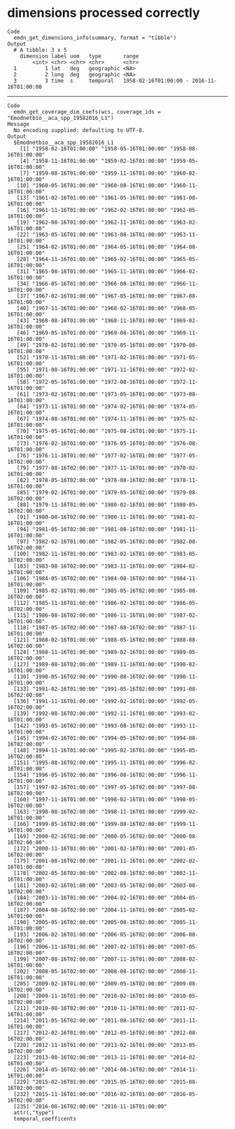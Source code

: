 # dimensions processed correctly

    Code
      emdn_get_dimensions_info(summary, format = "tibble")
    Output
      # A tibble: 3 x 5
        dimension label uom   type       range                                    
            <int> <chr> <chr> <chr>      <chr>                                    
      1         1 lat   deg   geographic <NA>                                     
      2         2 long  deg   geographic <NA>                                     
      3         3 time  s     temporal   1958-02-16T01:00:00 - 2016-11-16T01:00:00

---

    Code
      emdn_get_coverage_dim_coefs(wcs, coverage_ids = "Emodnetbio__aca_spp_19582016_L1")
    Message
      No encoding supplied: defaulting to UTF-8.
    Output
      $Emodnetbio__aca_spp_19582016_L1
        [1] "1958-02-16T01:00:00" "1958-05-16T01:00:00" "1958-08-16T01:00:00"
        [4] "1958-11-16T01:00:00" "1959-02-16T01:00:00" "1959-05-16T01:00:00"
        [7] "1959-08-16T01:00:00" "1959-11-16T01:00:00" "1960-02-16T01:00:00"
       [10] "1960-05-16T01:00:00" "1960-08-16T01:00:00" "1960-11-16T01:00:00"
       [13] "1961-02-16T01:00:00" "1961-05-16T01:00:00" "1961-08-16T01:00:00"
       [16] "1961-11-16T01:00:00" "1962-02-16T01:00:00" "1962-05-16T01:00:00"
       [19] "1962-08-16T01:00:00" "1962-11-16T01:00:00" "1963-02-16T01:00:00"
       [22] "1963-05-16T01:00:00" "1963-08-16T01:00:00" "1963-11-16T01:00:00"
       [25] "1964-02-16T01:00:00" "1964-05-16T01:00:00" "1964-08-16T01:00:00"
       [28] "1964-11-16T01:00:00" "1965-02-16T01:00:00" "1965-05-16T01:00:00"
       [31] "1965-08-16T01:00:00" "1965-11-16T01:00:00" "1966-02-16T01:00:00"
       [34] "1966-05-16T01:00:00" "1966-08-16T01:00:00" "1966-11-16T01:00:00"
       [37] "1967-02-16T01:00:00" "1967-05-16T01:00:00" "1967-08-16T01:00:00"
       [40] "1967-11-16T01:00:00" "1968-02-16T01:00:00" "1968-05-16T01:00:00"
       [43] "1968-08-16T01:00:00" "1968-11-16T01:00:00" "1969-02-16T01:00:00"
       [46] "1969-05-16T01:00:00" "1969-08-16T01:00:00" "1969-11-16T01:00:00"
       [49] "1970-02-16T01:00:00" "1970-05-16T01:00:00" "1970-08-16T01:00:00"
       [52] "1970-11-16T01:00:00" "1971-02-16T01:00:00" "1971-05-16T01:00:00"
       [55] "1971-08-16T01:00:00" "1971-11-16T01:00:00" "1972-02-16T01:00:00"
       [58] "1972-05-16T01:00:00" "1972-08-16T01:00:00" "1972-11-16T01:00:00"
       [61] "1973-02-16T01:00:00" "1973-05-16T01:00:00" "1973-08-16T01:00:00"
       [64] "1973-11-16T01:00:00" "1974-02-16T01:00:00" "1974-05-16T01:00:00"
       [67] "1974-08-16T01:00:00" "1974-11-16T01:00:00" "1975-02-16T01:00:00"
       [70] "1975-05-16T01:00:00" "1975-08-16T01:00:00" "1975-11-16T01:00:00"
       [73] "1976-02-16T01:00:00" "1976-05-16T01:00:00" "1976-08-16T01:00:00"
       [76] "1976-11-16T01:00:00" "1977-02-16T01:00:00" "1977-05-16T02:00:00"
       [79] "1977-08-16T02:00:00" "1977-11-16T01:00:00" "1978-02-16T01:00:00"
       [82] "1978-05-16T02:00:00" "1978-08-16T02:00:00" "1978-11-16T01:00:00"
       [85] "1979-02-16T01:00:00" "1979-05-16T02:00:00" "1979-08-16T02:00:00"
       [88] "1979-11-16T01:00:00" "1980-02-16T01:00:00" "1980-05-16T02:00:00"
       [91] "1980-08-16T02:00:00" "1980-11-16T01:00:00" "1981-02-16T01:00:00"
       [94] "1981-05-16T02:00:00" "1981-08-16T02:00:00" "1981-11-16T01:00:00"
       [97] "1982-02-16T01:00:00" "1982-05-16T02:00:00" "1982-08-16T02:00:00"
      [100] "1982-11-16T01:00:00" "1983-02-16T01:00:00" "1983-05-16T02:00:00"
      [103] "1983-08-16T02:00:00" "1983-11-16T01:00:00" "1984-02-16T01:00:00"
      [106] "1984-05-16T02:00:00" "1984-08-16T02:00:00" "1984-11-16T01:00:00"
      [109] "1985-02-16T01:00:00" "1985-05-16T02:00:00" "1985-08-16T02:00:00"
      [112] "1985-11-16T01:00:00" "1986-02-16T01:00:00" "1986-05-16T02:00:00"
      [115] "1986-08-16T02:00:00" "1986-11-16T01:00:00" "1987-02-16T01:00:00"
      [118] "1987-05-16T02:00:00" "1987-08-16T02:00:00" "1987-11-16T01:00:00"
      [121] "1988-02-16T01:00:00" "1988-05-16T02:00:00" "1988-08-16T02:00:00"
      [124] "1988-11-16T01:00:00" "1989-02-16T01:00:00" "1989-05-16T02:00:00"
      [127] "1989-08-16T02:00:00" "1989-11-16T01:00:00" "1990-02-16T01:00:00"
      [130] "1990-05-16T02:00:00" "1990-08-16T02:00:00" "1990-11-16T01:00:00"
      [133] "1991-02-16T01:00:00" "1991-05-16T02:00:00" "1991-08-16T02:00:00"
      [136] "1991-11-16T01:00:00" "1992-02-16T01:00:00" "1992-05-16T02:00:00"
      [139] "1992-08-16T02:00:00" "1992-11-16T01:00:00" "1993-02-16T01:00:00"
      [142] "1993-05-16T02:00:00" "1993-08-16T02:00:00" "1993-11-16T01:00:00"
      [145] "1994-02-16T01:00:00" "1994-05-16T02:00:00" "1994-08-16T02:00:00"
      [148] "1994-11-16T01:00:00" "1995-02-16T01:00:00" "1995-05-16T02:00:00"
      [151] "1995-08-16T02:00:00" "1995-11-16T01:00:00" "1996-02-16T01:00:00"
      [154] "1996-05-16T02:00:00" "1996-08-16T02:00:00" "1996-11-16T01:00:00"
      [157] "1997-02-16T01:00:00" "1997-05-16T02:00:00" "1997-08-16T02:00:00"
      [160] "1997-11-16T01:00:00" "1998-02-16T01:00:00" "1998-05-16T02:00:00"
      [163] "1998-08-16T02:00:00" "1998-11-16T01:00:00" "1999-02-16T01:00:00"
      [166] "1999-05-16T02:00:00" "1999-08-16T02:00:00" "1999-11-16T01:00:00"
      [169] "2000-02-16T01:00:00" "2000-05-16T02:00:00" "2000-08-16T02:00:00"
      [172] "2000-11-16T01:00:00" "2001-02-16T01:00:00" "2001-05-16T02:00:00"
      [175] "2001-08-16T02:00:00" "2001-11-16T01:00:00" "2002-02-16T01:00:00"
      [178] "2002-05-16T02:00:00" "2002-08-16T02:00:00" "2002-11-16T01:00:00"
      [181] "2003-02-16T01:00:00" "2003-05-16T02:00:00" "2003-08-16T02:00:00"
      [184] "2003-11-16T01:00:00" "2004-02-16T01:00:00" "2004-05-16T02:00:00"
      [187] "2004-08-16T02:00:00" "2004-11-16T01:00:00" "2005-02-16T01:00:00"
      [190] "2005-05-16T02:00:00" "2005-08-16T02:00:00" "2005-11-16T01:00:00"
      [193] "2006-02-16T01:00:00" "2006-05-16T02:00:00" "2006-08-16T02:00:00"
      [196] "2006-11-16T01:00:00" "2007-02-16T01:00:00" "2007-05-16T02:00:00"
      [199] "2007-08-16T02:00:00" "2007-11-16T01:00:00" "2008-02-16T01:00:00"
      [202] "2008-05-16T02:00:00" "2008-08-16T02:00:00" "2008-11-16T01:00:00"
      [205] "2009-02-16T01:00:00" "2009-05-16T02:00:00" "2009-08-16T02:00:00"
      [208] "2009-11-16T01:00:00" "2010-02-16T01:00:00" "2010-05-16T02:00:00"
      [211] "2010-08-16T02:00:00" "2010-11-16T01:00:00" "2011-02-16T01:00:00"
      [214] "2011-05-16T02:00:00" "2011-08-16T02:00:00" "2011-11-16T01:00:00"
      [217] "2012-02-16T01:00:00" "2012-05-16T02:00:00" "2012-08-16T02:00:00"
      [220] "2012-11-16T01:00:00" "2013-02-16T01:00:00" "2013-05-16T02:00:00"
      [223] "2013-08-16T02:00:00" "2013-11-16T01:00:00" "2014-02-16T01:00:00"
      [226] "2014-05-16T02:00:00" "2014-08-16T02:00:00" "2014-11-16T01:00:00"
      [229] "2015-02-16T01:00:00" "2015-05-16T02:00:00" "2015-08-16T02:00:00"
      [232] "2015-11-16T01:00:00" "2016-02-16T01:00:00" "2016-05-16T02:00:00"
      [235] "2016-08-16T02:00:00" "2016-11-16T01:00:00"
      attr(,"type")
      temporal_coefficents
      

